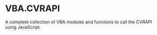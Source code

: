 # VBA.CVRAPI
A complete collection of VBA modules and functions to call the CVRAPI using JavaScript.

